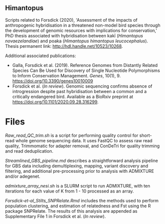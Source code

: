 ## Himantopus
Scripts related to Forsdick (2020), 'Assessment of the impacts of anthropogenic hybridisation in a threatened non-model bird species through the development of genomic resources with implications for conservation,' PhD thesis associated with hybridisation between kakī (*Himantopus novaezelandiae*) and poaka (*Himantopus himantopus leucocephalus*). Thesis permanent link: http://hdl.handle.net/10523/10268.

Additional associated publications:
- Galla, Forsdick et al. (2019). Reference Genomes from Distantly Related Species Can Be Used for Discovery of Single Nucleotide Polymorphisms to Inform Conservation Management. _Genes_, 10(1), 9.  https://doi.org/10.3390/genes10010009
- Forsdick et al. (_In review_). Genomic sequencing confirms absence of introgression despite past hybridisation between a common and a critically endangered bird. Available as a BioRxiv preprint at https://doi.org/10.1101/2020.09.28.316299. 

# Files
_Raw_read_QC_trim.sh_ is a script for performing quality control for short-read whole genome sequencing data. It uses FastQC to assess raw read quality, Trimmomatic for adapter removal, and ConDeTri for quality trimming and read deduplication.

_Streamlined_GBS_pipeline.md_ describes a straightforward analysis pipeline for GBS data including demultiplexing, mapping, variant discovery and filtering, and additional pre-processing prior to analysis with ADMIXTURE and/or adegenet.

_admixture_array_nesi.sh_ is a SLURM script to run ADMIXTURE, with ten iterations for each value of K from 1 - 10 processed as an array. 

_Forsdick-et-al_Stilts_SNPRelate.Rmd_ includes the methods used to perform population clustering, and estimation of relatedness and Fst using the R package SNPRelate. The results of this analysis are appended as Supplementary File 1 in Forsdick et al. (_In review_).
